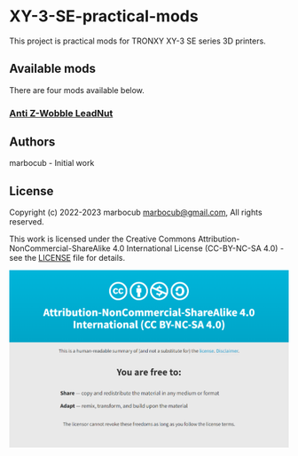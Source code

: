 # XY-3-SE-practical-mods

This project is practical mods for TRONXY XY-3 SE series 3D printers.

## Available mods

There are four mods available below.

### [Anti Z-Wobble LeadNut](Anti-Z-Wobble-LeadNut)

## Authors

marbocub - Initial work

## License

Copyright (c) 2022-2023 marbocub marbocub@gmail.com, All rights reserved.

This work is licensed under the Creative Commons Attribution-NonCommercial-ShareAlike 4.0 International License (CC-BY-NC-SA 4.0) - see the [LICENSE](LICENSE) file for details.

<a rel="license" href="http://creativecommons.org/licenses/by-nc-sa/4.0/">
<img alt="Creative Commons License" style="border-width:0" src="Images/CC-BY-NC-SA-4.0.png" /></a>
